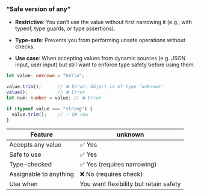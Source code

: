 
### **“Safe version of any”**

- **Restrictive**: You can’t use the value without first narrowing it (e.g., with typeof, type guards, or type assertions).
    
- **Type-safe**: Prevents you from performing unsafe operations without checks.
    
- **Use case**: When accepting values from dynamic sources (e.g. JSON input, user input) but still want to enforce type safety before using them.

```typescript
let value: unknown = "hello";

value.trim();      // ❌ Error: Object is of type 'unknown'
value();           // ❌ Error
let num: number = value; // ❌ Error

if (typeof value === "string") {
  value.trim();    // ✅ OK now
}
```

|**Feature**|unknown|
|---|---|
|Accepts any value|✅ Yes|
|Safe to use|✅ Yes|
|Type-checked|✅ Yes (requires narrowing)|
|Assignable to anything|❌ No (requires check)|
|Use when|You want flexibility but retain safety|
